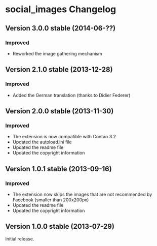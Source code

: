 social_images Changelog
=======================

Version 3.0.0 stable (2014-06-??)
---------------------------------

### Improved
- Reworked the image gathering mechanism


Version 2.1.0 stable (2013-12-28)
---------------------------------

### Improved
- Added the German translation (thanks to Didier Federer)


Version 2.0.0 stable (2013-11-30)
---------------------------------

### Improved
- The extension is now compatible with Contao 3.2
- Updated the autoload.ini file
- Updated the readme file
- Updated the copyright information


Version 1.0.1 stable (2013-09-16)
---------------------------------

### Improved
- The extension now skips the images that are not recommended by Facebook (smaller than 200x200px)
- Updated the readme file
- Updated the copyright information


Version 1.0.0 stable (2013-07-29)
---------------------------------

Initial release.
